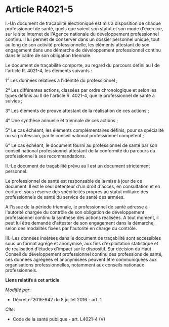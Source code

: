 # Article R4021-5

I.-Un document de traçabilité électronique est mis à disposition de chaque professionnel de santé, quels que soient son
statut et son mode d'exercice, sur le site internet de l'Agence nationale du développement professionnel continu. Il lui
permet de conserver dans un dossier personnel unique, tout au long de son activité professionnelle, les éléments attestant de
son engagement dans une démarche de développement professionnel continu dans le cadre de son obligation triennale. 

Le document de traçabilité comporte, au regard du parcours défini au I de l'article R. 4021-4, les éléments suivants : 

1° Les données relatives à l'identité du professionnel ; 

2° Les différentes actions, classées par ordre chronologique et selon les types définis au II de l'article R. 4021-4, que le
professionnel de santé a suivies ; 

3° Les éléments de preuve attestant de la réalisation de ces actions ; 

4° Une synthèse annuelle et triennale de ces actions ; 

5° Le cas échéant, les éléments complémentaires définis, pour sa spécialité ou sa profession, par le conseil national
professionnel compétent ; 

6° Le cas échéant, le document fourni au professionnel de santé par son conseil national professionnel attestant de la
conformité du parcours du professionnel à ses recommandations. 

II.-Le document de traçabilité prévu au I est un document strictement personnel. 

Le professionnel de santé est responsable de la mise à jour de ce document. Il est le seul détenteur d'un droit d'accès, en
consultation et en écriture, sous réserve des spécificités propres au statut militaire des professionnels de santé du service
de santé des armées. 

A l'issue de la période triennale, le professionnel de santé adresse à l'autorité chargée du contrôle de son obligation de
développement professionnel continu la synthèse des actions réalisées. A tout moment, il peut lui être demandé d'attester de
son engagement dans la démarche, selon des modalités fixées par l'autorité en charge du contrôle. 

III.-Les données insérées dans le document de traçabilité sont accessibles sous un format agrégé et anonymisé, aux fins
d'exploitation statistique et de réalisation d'études d'impact sur le dispositif. Sur décision du Haut Conseil du
développement professionnel continu des professions de santé, ces données agrégées et anonymisées peuvent être communiquées
aux organisations professionnelles, notamment aux conseils nationaux professionnels.

**Liens relatifs à cet article**

_Modifié par_:

  - Décret n°2016-942 du 8 juillet 2016 - art. 1

_Cite_:

  - Code de la santé publique - art. L4021-4 (V)
